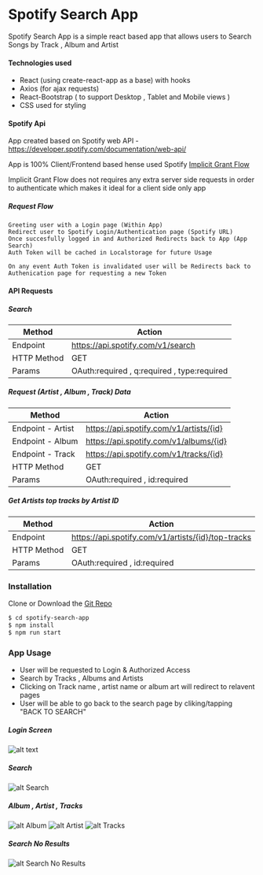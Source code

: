 # Spotify Search App

 Spotify Search App  is a simple react based app that allows users to Search Songs by Track , Album and Artist 
 
 #### Technologies used 
 - React (using create-react-app as a base) with hooks
 - Axios (for ajax requests)
 - React-Bootstrap  ( to support Desktop , Tablet and Mobile views  )
 - CSS used for styling 
 
#### Spotify Api 

App created based on Spotify web API - https://developer.spotify.com/documentation/web-api/  

App is 100% Client/Frontend based hense used Spotify [Implicit Grant Flow] 

Implicit Grant Flow does not requires any extra server side requests in order to authenticate which makes it ideal for a client side only app

##### Request Flow 

```
Greeting user with a Login page (Within App) 
Redirect user to Spotify Login/Authentication page (Spotify URL)
Once succesfully logged in and Authorized Redirects back to App (App Search)
Auth Token will be cached in Localstorage for future Usage
```

``
On any event Auth Token is invalidated user will be Redirects back to Authenication page for requesting a new Token 
``

#### API Requests 

##### Search 

| Method | Action |
| ------ | ------ |
| Endpoint | https://api.spotify.com/v1/search |
| HTTP Method | GET |
| Params | OAuth:required , q:required , type:required  |

##### Request (Artist , Album , Track) Data

| Method | Action |
| ------ | ------ |
| Endpoint - Artist | 	https://api.spotify.com/v1/artists/{id} |
| Endpoint - Album | 	https://api.spotify.com/v1/albums/{id} |
| Endpoint - Track | 	https://api.spotify.com/v1/tracks/{id} |
| HTTP Method | GET |
| Params | OAuth:required , id:required  |

##### Get Artists top tracks by Artist ID 

| Method | Action |
| ------ | ------ |
| Endpoint | 		https://api.spotify.com/v1/artists/{id}/top-tracks |
| HTTP Method | GET |
| Params | OAuth:required , id:required  |

### Installation

Clone or Download the [Git Repo] 

```sh
$ cd spotify-search-app
$ npm install
$ npm run start
```

### App Usage

- User will be requested to Login & Authorized Access 
- Search by Tracks , Albums and Artists
- Clicking on Track name , artist name or album art will redirect to relavent pages
- User will be able to go back to the search page by cliking/tapping "BACK TO SEARCH" 



##### Login Screen

![alt text](https://i.ibb.co/J2D0Pd7/Login-screen.png)

##### Search 

![alt Search](https://i.ibb.co/1fggX6H/Search-1.png)

##### Album , Artist , Tracks 

![alt Album](https://i.ibb.co/BKVFZmv/Album.png)
![alt Artist](https://i.ibb.co/ys2Qh08/artist.png)
![alt Tracks](https://i.ibb.co/g6mHSNw/Search-2.png)

##### Search No Results 

![alt Search No Results](https://i.ibb.co/7JJLqgD/No-Results.png)

[//]: #
   [Implicit Grant Flow]:<https://developer.spotify.com/documentation/general/guides/authorization-guide/#implicit-grant-flow>
   [Git Repo]:<https://github.com/nipunnirmana/spotify-search-app>
